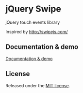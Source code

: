 # jQuery Swipe

jQuery touch events library

Inspired by http://swipejs.com/

## Documentation & demo
[Documentation & demo](http://brankosekulic.github.io/jquery-swipe/)

## License
Released under the [MIT license](http://www.opensource.org/licenses/MIT).